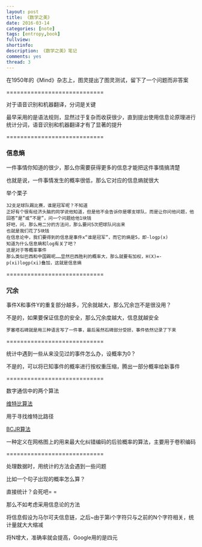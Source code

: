 ```yaml
---
layout: post
title: 《数学之美》
date: 2016-03-14
categories: [note]
tags: [entropy,book]
fullview: 
shortinfo: 
description: 《数学之美》笔记
comments: yes
thread: 3
---
```


在1950年的《Mind》杂志上，图灵提出了图灵测试，留下了一个问题而非答案

============================

对于语音识别和机器翻译，分词是关键

最早采用的是语法规则，显然过于复杂而收获很少，直到提出使用信息论原理进行统计分词，语音识别和机器翻译才有了显著的提升

============================

### 信息熵

一件事情你知道的很少，那么你需要获得更多的信息才能把这件事情搞清楚

也就是说，一件事情发生的概率很低，那么它对应的信息熵就很大

举个栗子

```
32支足球队踢比赛，谁是冠军呢？不知道
正好有个很有经济头脑的同学说他知道，但是他不会告诉你是哪支球队，而是让你问他问题，他回答“是”或“不是”，问一个问题给他1块钱
好吧，问，那么用二分的方法问，那么要问5次把球队问出来
也就是我们花了5块钱
在信息论中，我们要得到的信息是事件x“谁是冠军”，而它的熵是5，即-logp(x)
知道为什么信息熵和log有关了吧？
这是对于等概率事件
那么类似巴西和中国踢呢……显然巴西胜利的概率大，那么就要有加权，H(X)=-p(xi)logp(xi)叠加，这就是信息熵
```

============================

### 冗余

事件X和事件Y的重复部分越多，冗余就越大，那么冗余岂不是很没用？

不是的，如果要保证信息的安全，那么冗余度越大，信息就越安全

```
罗塞塔石碑就是用三种语言写了一件事，最后虽然石碑部分受损，事件依然记录了下来
```

============================

统计中遇到一些从来没见过的事件怎么办，设概率为0？

不是的，可以将已知事件的概率进行按权重压缩，腾出一部分概率给新事件

============================

数字通信中的两个算法

[维特比算法](https://en.wikipedia.org/wiki/Viterbi_algorithm)

用于寻找维特比路径

[BCJR算法](https://en.wikipedia.org/wiki/BCJR_algorithm)

一种定义在网格图上的用来最大化纠错编码的后验概率的算法，主要用于卷积编码

============================

处理数据时，用统计的方法会遇到一些问题

比如一个句子出现的概率怎么算？

直接统计？会死吧= =

那么不如考虑采用信息论的方法

将信息假设为马尔可夫信息链，之后~由于第i个字符只与之前的N个字符相关，统计量就大大缩减

将N增大，准确率就会提高，Google用的是四元


